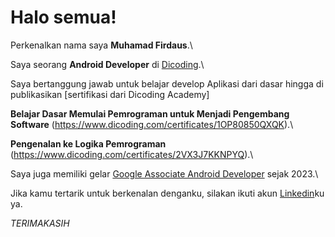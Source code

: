 # Halo semua! 

Perkenalkan nama saya **Muhamad Firdaus**.\

Saya seorang **Android Developer** di [Dicoding](https://www.dicoding.com/).\

Saya bertanggung jawab untuk belajar develop Aplikasi dari dasar hingga di publikasikan [sertifikasi dari Dicoding Academy]

**Belajar Dasar Memulai Pemrograman untuk Menjadi Pengembang Software**
(https://www.dicoding.com/certificates/1OP80850QXQK).\

**Pengenalan ke Logika Pemrograman**
(https://www.dicoding.com/certificates/2VX3J7KKNPYQ).\

Saya juga memiliki gelar [Google Associate Android Developer](http.nyusul.com) sejak 2023.\

Jika kamu tertarik untuk berkenalan denganku, silakan ikuti akun [Linkedin](https://www.linkedin.com/in/muhfirdauss/)ku ya.

*TERIMAKASIH*
